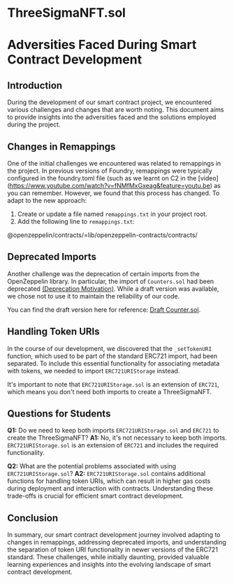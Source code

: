 # ThreeSigmaNFT.sol
# Adversities Faced During Smart Contract Development

## Introduction
During the development of our smart contract project, we encountered various challenges and changes that are worth noting. This document aims to provide insights into the adversities faced and the solutions employed during the project.

## Changes in Remappings
One of the initial challenges we encountered was related to remappings in the project. In previous versions of Foundry, remappings were typically configured in the foundry.toml file (such as we learnt on C2 in the [video] (https://www.youtube.com/watch?v=fNMfMxGxeag&feature=youtu.be) as you can remember. However, we found that this process has changed. To adapt to the new approach:

1. Create or update a file named `remappings.txt` in your project root.
2. Add the following line to `remappings.txt`:

@openzeppelin/contracts/=lib/openzeppelin-contracts/contracts/


## Deprecated Imports
Another challenge was the deprecation of certain imports from the OpenZeppelin library. In particular, the import of `Counters.sol` had been deprecated [(Deprecation Motivation)](https://github.com/OpenZeppelin/openzeppelin-contracts/issues/4233). While a draft version was available, we chose not to use it to maintain the reliability of our code.

You can find the draft version here for reference: [Draft Counter.sol](https://github.com/utgarda/openzeppelin-solidity/blob/master/contracts/drafts/Counter.sol).

## Handling Token URIs
In the course of our development, we discovered that the `_setTokenURI` function, which used to be part of the standard ERC721 import, had been separated. To include this essential functionality for associating metadata with tokens, we needed to import `ERC721URIStorage` instead.

It's important to note that `ERC721URIStorage.sol` is an extension of `ERC721`, which means you don't need both imports to create a ThreeSigmaNFT.

## Questions for Students

**Q1:** Do we need to keep both imports `ERC721URIStorage.sol` and `ERC721` to create the ThreeSigmaNFT?
**A1:** No, it's not necessary to keep both imports. `ERC721URIStorage.sol` is an extension of `ERC721` and includes the required functionality.

**Q2:** What are the potential problems associated with using `ERC721URIStorage.sol`?
**A2:** `ERC721URIStorage.sol` contains additional functions for handling token URIs, which can result in higher gas costs during deployment and interaction with contracts. Understanding these trade-offs is crucial for efficient smart contract development.

## Conclusion
In summary, our smart contract development journey involved adapting to changes in remappings, addressing deprecated imports, and understanding the separation of token URI functionality in newer versions of the ERC721 standard. These challenges, while initially daunting, provided valuable learning experiences and insights into the evolving landscape of smart contract development.

